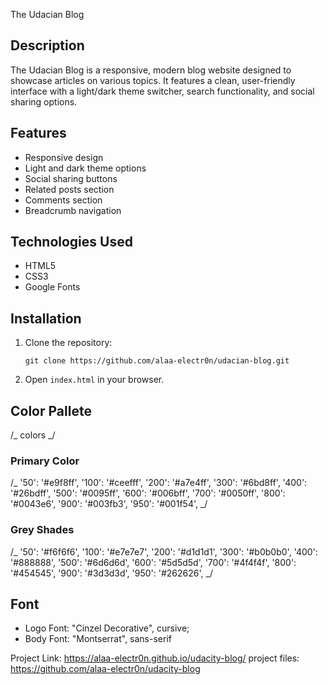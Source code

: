 The Udacian Blog

## Description

The Udacian Blog is a responsive, modern blog website designed to showcase articles on various topics. It features a clean, user-friendly interface with a light/dark theme switcher, search functionality, and social sharing options.

## Features

- Responsive design
- Light and dark theme options
- Social sharing buttons
- Related posts section
- Comments section
- Breadcrumb navigation

## Technologies Used

- HTML5
- CSS3
- Google Fonts

## Installation

1. Clone the repository:
   ```
   git clone https://github.com/alaa-electr0n/udacian-blog.git
   ```
2. Open `index.html` in your browser.

## Color Pallete

/_ colors _/

### Primary Color

/_ '50': '#e9f8ff',
'100': '#ceefff',
'200': '#a7e4ff',
'300': '#6bd8ff',
'400': '#26bdff',
'500': '#0095ff',
'600': '#006bff',
'700': '#0050ff',
'800': '#0043e6',
'900': '#003fb3',
'950': '#001f54', _/

### Grey Shades

/_ '50': '#f6f6f6',
'100': '#e7e7e7',
'200': '#d1d1d1',
'300': '#b0b0b0',
'400': '#888888',
'500': '#6d6d6d',
'600': '#5d5d5d',
'700': '#4f4f4f',
'800': '#454545',
'900': '#3d3d3d',
'950': '#262626', _/

## Font

- Logo Font: "Cinzel Decorative", cursive;
- Body Font: "Montserrat", sans-serif

Project Link: https://alaa-electr0n.github.io/udacity-blog/
project files: https://github.com/alaa-electr0n/udacity-blog
